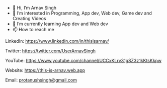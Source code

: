 - 👋 Hi, I’m Arnav Singh
- 👀 I’m interested in Programming, App dev, Web dev, Game dev and Creating Videos
- 🌱 I’m currently learning App dev and Web dev
- 📫 How to reach me

LinkedIn: https://www.linkedin.com/in/thisisarnav/

Twitter: https://twitter.com/UserArnavSingh

YouTube: https://www.youtube.com/channel/UCCxKLrv31g8Z3z1kKtsKkpw

Website: https://this-is-arnav.web.app

Email: protanushsingh@gmail.com


<!---
ThisIsArnav/ThisIsArnav is a ✨ special ✨ repository because its `README.md` (this file) appears on your GitHub profile.
You can click the Preview link to take a look at your changes.
--->
